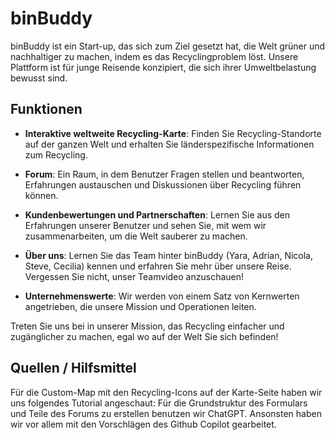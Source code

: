 # binBuddy

binBuddy ist ein Start-up, das sich zum Ziel gesetzt hat, die Welt grüner und nachhaltiger zu machen, indem es das Recyclingproblem löst. Unsere Plattform ist für junge Reisende konzipiert, die sich ihrer Umweltbelastung bewusst sind.

## Funktionen

- **Interaktive weltweite Recycling-Karte**: Finden Sie Recycling-Standorte auf der ganzen Welt und erhalten Sie länderspezifische Informationen zum Recycling.

- **Forum**: Ein Raum, in dem Benutzer Fragen stellen und beantworten, Erfahrungen austauschen und Diskussionen über Recycling führen können.

- **Kundenbewertungen und Partnerschaften**: Lernen Sie aus den Erfahrungen unserer Benutzer und sehen Sie, mit wem wir zusammenarbeiten, um die Welt sauberer zu machen.

- **Über uns**: Lernen Sie das Team hinter binBuddy (Yara, Adrian, Nicola, Steve, Cecilia) kennen und erfahren Sie mehr über unsere Reise. Vergessen Sie nicht, unser Teamvideo anzuschauen!

- **Unternehmenswerte**: Wir werden von einem Satz von Kernwerten angetrieben, die unsere Mission und Operationen leiten.

Treten Sie uns bei in unserer Mission, das Recycling einfacher und zugänglicher zu machen, egal wo auf der Welt Sie sich befinden!


## Quellen / Hilfsmittel

Für die Custom-Map mit den Recycling-Icons auf der Karte-Seite haben wir uns folgendes Tutorial angeschaut: 
Für die Grundstruktur des Formulars und Teile des Forums zu erstellen benutzen wir ChatGPT.
Ansonsten haben wir vor allem mit den Vorschlägen des Github Copilot gearbeitet.
